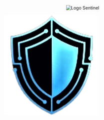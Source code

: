 <div align="center">
  <img src="./logo.ong" alt="Logo Sentinel">
</div>


![Logo Sentinel](logo.png)
